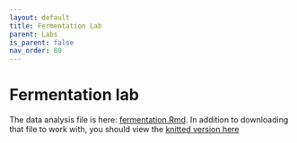 ```yaml
---
layout: default
title: Fermentation Lab
parent: Labs
is_parent: false
nav_order: 80
---
```


# Fermentation lab

The data analysis file is here: [fermentation.Rmd](R/fermentation.Rmd). In addition to downloading that file to work with, you should view the [knitted version here](R/fermentation.html)
